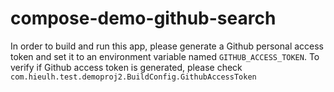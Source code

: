 # compose-demo-github-search

In order to build and run this app, please generate a Github personal access token and set it to an environment variable named `GITHUB_ACCESS_TOKEN`.
To verify if Github access token is generated, please check `com.hieulh.test.demoproj2.BuildConfig.GithubAccessToken`